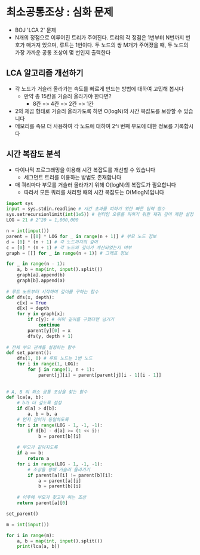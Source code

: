 # 최소공통조상 : 심화 문제

- BOJ 'LCA 2' 문제
- N개의 정점으로 이루어진 트리가 주어진다. 트리의 각 정점은 1번부터 N번까지 번호가 매겨져 있으며, 루트는 1번이다. 두 노드의 쌍 M개가 주어졌을 때, 두 노드의 가장 가까운 공통 조상이 몇 번인지 출력한다

## LCA 알고리즘 개선하기

- 각 노드가 거슬러 올라가는 속도를 빠르게 만드는 방법에 대하여 고민해 봅시다
  - 만약 총 15칸을 거슬러 올라가야 한다면?
    - 8칸 => 4칸 => 2칸 => 1칸
- 2의 제곱 형태로 거슬러 올라가도록 하면 O(logN)의 시간 복잡도를 보장할 수 있습니다
- 메모리를 족므 더 사용하여 각 노드에 대하여 2^i 번째 부모에 대한 정보를 기록합시다

## 시간 복잡도 분석

- 다이나믹 프로그래밍을 이용해 시간 복잡도를 개선할 수 있습니다
  - 세그먼트 트리를 이용하는 방법도 존재합니다
- 매 쿼리마다 부모를 거슬러 올라가기 위해 O(logN)의 복잡도가 필요합니다
  - 따라서 모든 쿼리를 처리할 때의 시간 복잡도는 O(MlogN)입니다

```python
import sys
input = sys.stdin.readline # 시간 초과를 피하기 위한 빠른 입력 함수
sys.setrecursionlimit(int(1e5)) # 런타임 오류를 피하기 위한 재귀 깊이 제한 설정
LOG = 21 # 2^20 = 1,000,000

n = int(input())
parent = [[0] * LOG for _ in range(n + 1)] # 부모 노드 정보
d = [0] * (n + 1) # 각 노드까지의 깊이
c = [0] * (n + 1) # 각 노드의 깊이가 계산되었는지 여부
graph = [[] for _ in range(n + 1)] # 그래프 정보

for _ in range(n - 1):
    a, b = map(int, input().split())
    graph[a].append(b)
    graph[b].append(a)
    
# 루트 노드부터 시작하여 깊이를 구하는 함수
def dfs(x, depth):
    c[x] = True
    d[x] = depth
    for y in graph[x]:
        if c[y]: # 이미 깊이를 구했다면 넘기기
            continue
        parent[y][0] = x
        dfs(y, depth + 1)
        
# 전체 부모 관계를 설정하는 함수
def set_parent():
    dfs(1, 0) # 루트 노드는 1번 노드
    for i in range(1, LOG):
        for j in range(1, n + 1):
            parent[j][i] = parent[parent[j][i - 1][i - 1]]
            
          
# A, B 의 최소 공통 조상을 찾는 함수
def lca(a, b):
    # b가 더 깊도록 설정
    if d[a] > d[b]:
        a, b = b, a
    # 먼저 깊이가 동일하도록
    for i in range(LOG - 1, -1, -1):
        if d[b] - d[a] >= (1 << i):
            b = parent[b][i]
            
    # 부모가 같아지도록
    if a == b:
        return a
    for i in range(LOG - 1, -1, -1):
        # 조상을 향해 거슬러 올라가기
        if parent[a][i] != parent[b][i]:
            a = parent[a][i]
            b = parent[b][i]
            
    # 이후에 부모가 찾고자 하는 조상
    return parent[a][0]

set_parent()

m = int(input())

for i in range(m):
    a, b = map(int, input().split())
    print(lca(a, b))
   

```

